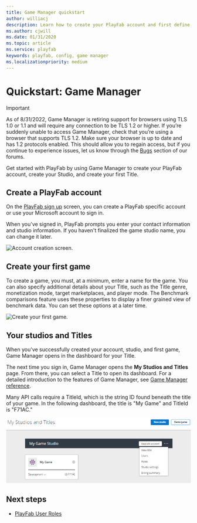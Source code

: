 ```yaml
---
title: Game Manager quickstart
author: williacj
description: Learn how to create your PlayFab account and first define your first game.
ms.author: cjwill
ms.date: 01/31/2020
ms.topic: article
ms.service: playfab
keywords: playfab, config, game manager
ms.localizationpriority: medium
---
```


# Quickstart: Game Manager

> [!IMPORTANT]
> As of 8/31/2022, Game Manager is retiring support for browsers using TLS 1.0 or 1.1 and will require any connection to be TLS 1.2 or higher.  If you’re suddenly unable to access Game Manager, check that you’re using a browser that supports TLS 1.2. Make sure your browser is up to date and has 1.2 protocols enabled. This should allow you to regain access, but if you continue to experience issues, let us know through the [Bugs](https://community.playfab.com/spaces/23/index.html) section of our forums.

Get started with PlayFab by using Game Manager to create your PlayFab account, create your Studio, and create your first Title.

## Create a PlayFab account

On the [PlayFab sign up](https://developer.playfab.com/en-us/sign-up) screen, you can create a PlayFab specific account or use your Microsoft account to sign in.

When you've signed in, PlayFab prompts you enter your contact information and studio information. If you haven't finalized the game studio name, you can change it later.

![Account creation screen.](media/quickstart/create-account.png)

## Create your first game

To create a game, you must, at a minimum, enter a name for the game. You can also specify additional details about your Title, such as the Title genre, monetization mode, target marketplaces, and player mode. The Benchmark comparisons feature uses these properties to display a finer grained view of benchmark data. You can set these options at a later time.

![Create your first game.](media/quickstart/create-first-game.png)

## Your studios and Titles

When you've successfully created your account, studio, and first game, Game Manager opens in the dashboard for your Title.

The next time you sign in, Game Manager opens the **My Studios and Titles** page. From there, you can select a Title to open its dashboard. For a detailed introduction to the features of Game Manager, see [Game Manager reference](reference.md).

Many API calls require a TitleId, which is the string ID found beneath the title of your game. In the following dashboard, the title is "My Game" and TitleId is "F71AC."

![Studios and Titles screen.](media/quickstart/my-studios-titles.png)

## Next steps

- [PlayFab User Roles](playfab-user-roles.md)
